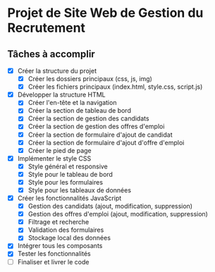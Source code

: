 # Projet de Site Web de Gestion du Recrutement

## Tâches à accomplir

- [x] Créer la structure du projet
  - [x] Créer les dossiers principaux (css, js, img)
  - [x] Créer les fichiers principaux (index.html, style.css, script.js)
- [x] Développer la structure HTML
  - [x] Créer l'en-tête et la navigation
  - [x] Créer la section de tableau de bord
  - [x] Créer la section de gestion des candidats
  - [x] Créer la section de gestion des offres d'emploi
  - [x] Créer la section de formulaire d'ajout de candidat
  - [x] Créer la section de formulaire d'ajout d'offre d'emploi
  - [x] Créer le pied de page
- [x] Implémenter le style CSS
  - [x] Style général et responsive
  - [x] Style pour le tableau de bord
  - [x] Style pour les formulaires
  - [x] Style pour les tableaux de données
- [x] Créer les fonctionnalités JavaScript
  - [x] Gestion des candidats (ajout, modification, suppression)
  - [x] Gestion des offres d'emploi (ajout, modification, suppression)
  - [x] Filtrage et recherche
  - [x] Validation des formulaires
  - [x] Stockage local des données
- [x] Intégrer tous les composants
- [x] Tester les fonctionnalités
- [ ] Finaliser et livrer le code
